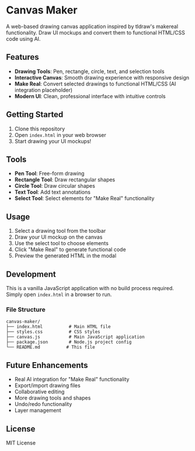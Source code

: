 # Canvas Maker

A web-based drawing canvas application inspired by tldraw's makereal functionality. Draw UI mockups and convert them to functional HTML/CSS code using AI.

## Features

- **Drawing Tools**: Pen, rectangle, circle, text, and selection tools
- **Interactive Canvas**: Smooth drawing experience with responsive design
- **Make Real**: Convert selected drawings to functional HTML/CSS (AI integration placeholder)
- **Modern UI**: Clean, professional interface with intuitive controls

## Getting Started

1. Clone this repository
2. Open `index.html` in your web browser
3. Start drawing your UI mockups!

## Tools

- **Pen Tool**: Free-form drawing
- **Rectangle Tool**: Draw rectangular shapes
- **Circle Tool**: Draw circular shapes  
- **Text Tool**: Add text annotations
- **Select Tool**: Select elements for "Make Real" functionality

## Usage

1. Select a drawing tool from the toolbar
2. Draw your UI mockup on the canvas
3. Use the select tool to choose elements
4. Click "Make Real" to generate functional code
5. Preview the generated HTML in the modal

## Development

This is a vanilla JavaScript application with no build process required. Simply open `index.html` in a browser to run.

### File Structure

```
canvas-maker/
├── index.html          # Main HTML file
├── styles.css          # CSS styles
├── canvas.js           # Main JavaScript application
├── package.json        # Node.js project config
└── README.md          # This file
```

## Future Enhancements

- Real AI integration for "Make Real" functionality
- Export/import drawing files
- Collaborative editing
- More drawing tools and shapes
- Undo/redo functionality
- Layer management

## License

MIT License